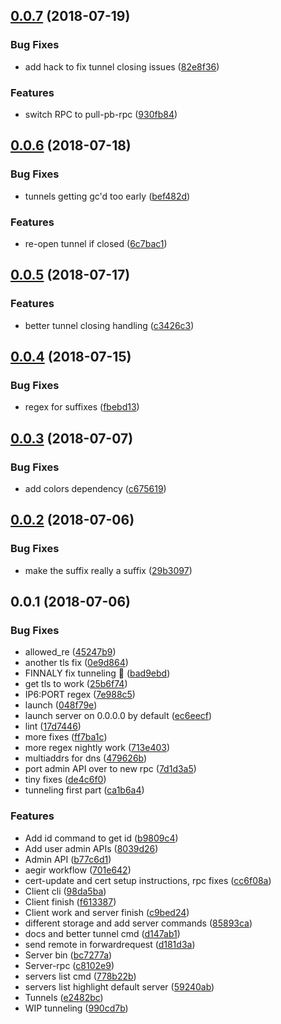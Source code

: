 <a name="0.0.7"></a>
## [0.0.7](https://github.com/mkg20001/peertunnel/compare/v0.0.6...v0.0.7) (2018-07-19)


### Bug Fixes

* add hack to fix tunnel closing issues ([82e8f36](https://github.com/mkg20001/peertunnel/commit/82e8f36))


### Features

* switch RPC to pull-pb-rpc ([930fb84](https://github.com/mkg20001/peertunnel/commit/930fb84))



<a name="0.0.6"></a>
## [0.0.6](https://github.com/mkg20001/peertunnel/compare/v0.0.5...v0.0.6) (2018-07-18)


### Bug Fixes

* tunnels getting gc'd too early ([bef482d](https://github.com/mkg20001/peertunnel/commit/bef482d))


### Features

* re-open tunnel if closed ([6c7bac1](https://github.com/mkg20001/peertunnel/commit/6c7bac1))



<a name="0.0.5"></a>
## [0.0.5](https://github.com/mkg20001/peertunnel/compare/v0.0.4...v0.0.5) (2018-07-17)


### Features

* better tunnel closing handling ([c3426c3](https://github.com/mkg20001/peertunnel/commit/c3426c3))



<a name="0.0.4"></a>
## [0.0.4](https://github.com/mkg20001/peertunnel/compare/v0.0.3...v0.0.4) (2018-07-15)


### Bug Fixes

* regex for suffixes ([fbebd13](https://github.com/mkg20001/peertunnel/commit/fbebd13))



<a name="0.0.3"></a>
## [0.0.3](https://github.com/mkg20001/peertunnel/compare/v0.0.2...v0.0.3) (2018-07-07)


### Bug Fixes

* add colors dependency ([c675619](https://github.com/mkg20001/peertunnel/commit/c675619))



<a name="0.0.2"></a>
## [0.0.2](https://github.com/mkg20001/peertunnel/compare/v0.0.1...v0.0.2) (2018-07-06)


### Bug Fixes

* make the suffix really a suffix ([29b3097](https://github.com/mkg20001/peertunnel/commit/29b3097))



<a name="0.0.1"></a>
## 0.0.1 (2018-07-06)


### Bug Fixes

* allowed_re ([45247b9](https://github.com/mkg20001/peertunnel/commit/45247b9))
* another tls fix ([0e9d864](https://github.com/mkg20001/peertunnel/commit/0e9d864))
* FINNALY fix tunneling :tada: ([bad9ebd](https://github.com/mkg20001/peertunnel/commit/bad9ebd))
* get tls to work ([25b6f74](https://github.com/mkg20001/peertunnel/commit/25b6f74))
* IP6:PORT regex ([7e988c5](https://github.com/mkg20001/peertunnel/commit/7e988c5))
* launch ([048f79e](https://github.com/mkg20001/peertunnel/commit/048f79e))
* launch server on 0.0.0.0 by default ([ec6eecf](https://github.com/mkg20001/peertunnel/commit/ec6eecf))
* lint ([17d7446](https://github.com/mkg20001/peertunnel/commit/17d7446))
* more fixes ([ff7ba1c](https://github.com/mkg20001/peertunnel/commit/ff7ba1c))
* more regex nightly work ([713e403](https://github.com/mkg20001/peertunnel/commit/713e403))
* multiaddrs for dns ([479626b](https://github.com/mkg20001/peertunnel/commit/479626b))
* port admin API over to new rpc ([7d1d3a5](https://github.com/mkg20001/peertunnel/commit/7d1d3a5))
* tiny fixes ([de4c6f0](https://github.com/mkg20001/peertunnel/commit/de4c6f0))
* tunneling first part ([ca1b6a4](https://github.com/mkg20001/peertunnel/commit/ca1b6a4))


### Features

* Add id command to get id ([b9809c4](https://github.com/mkg20001/peertunnel/commit/b9809c4))
* Add user admin APIs ([8039d26](https://github.com/mkg20001/peertunnel/commit/8039d26))
* Admin API ([b77c6d1](https://github.com/mkg20001/peertunnel/commit/b77c6d1))
* aegir workflow ([701e642](https://github.com/mkg20001/peertunnel/commit/701e642))
* cert-update and cert setup instructions, rpc fixes ([cc6f08a](https://github.com/mkg20001/peertunnel/commit/cc6f08a))
* Client cli ([98da5ba](https://github.com/mkg20001/peertunnel/commit/98da5ba))
* Client finish ([f613387](https://github.com/mkg20001/peertunnel/commit/f613387))
* Client work and server finish ([c9bed24](https://github.com/mkg20001/peertunnel/commit/c9bed24))
* different storage and add server commands ([85893ca](https://github.com/mkg20001/peertunnel/commit/85893ca))
* docs and better tunnel cmd ([d147ab1](https://github.com/mkg20001/peertunnel/commit/d147ab1))
* send remote in forwardrequest ([d181d3a](https://github.com/mkg20001/peertunnel/commit/d181d3a))
* Server bin ([bc7277a](https://github.com/mkg20001/peertunnel/commit/bc7277a))
* Server-rpc ([c8102e9](https://github.com/mkg20001/peertunnel/commit/c8102e9))
* servers list cmd ([778b22b](https://github.com/mkg20001/peertunnel/commit/778b22b))
* servers list highlight default server ([59240ab](https://github.com/mkg20001/peertunnel/commit/59240ab))
* Tunnels ([e2482bc](https://github.com/mkg20001/peertunnel/commit/e2482bc))
* WIP tunneling ([990cd7b](https://github.com/mkg20001/peertunnel/commit/990cd7b))




